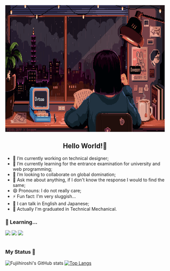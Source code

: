 <img height="400em" src="Pixel Jeff.gif">

<h2 align="center">Hello World!👋</h2>

- 🔭 I’m currently working on technical designer;
- 🌱 I’m currently learning for the entrance examination for university and web programming;
- 👯 I’m looking to collaborate on global domination;
- 💬 Ask me about anything, if I don't know the response I would to find the same;
- 😄 Pronouns: I do not really care;
- ⚡ Fun fact: I'm very sluggish...
- 🦜 I can talk in English and Japanese;
- 📜 Actually I'm graduated in Technical Mechanical.

### 🧠 Learning...
<p>
  <img src="https://img.shields.io/badge/HTML5-E34F26?style=for-the-badge&logo=html5&logoColor=white">
  <img src="https://img.shields.io/badge/CSS3-1572B6?style=for-the-badge&logo=css3&logoColor=white">
  <img src="https://img.shields.io/badge/JavaScript-323330?style=for-the-badge&logo=javascript&logoColor=F7DF1E">
</p>

#

<!--
### 📮 How to reach me?
<p>
  <a href="mailto:guilhermefujii643@gmail.com"><img src="https://img.shields.io/badge/Gmail-D14836?style=for-the-badge&logo=gmail&logoColor=white"></a>
  <a href="https://www.instagram.com/the_hiro.x/" target="_blank"><img src="https://img.shields.io/badge/Instagram-E4405F?style=for-the-badge&logo=instagram&logoColor=white"></a>
</p>
-->

### My Status 🌃

![Fujiihiroshi's GitHub stats](https://github-readme-stats.vercel.app/api?username=fujiihiroshi&show_icons=true&theme=radical)
[![Top Langs](https://github-readme-stats.vercel.app/api/top-langs/?username=fujiihiroshi&layout=compact&theme=radical)](https://github.com/fujiihiroshi/github-readme-stats)

